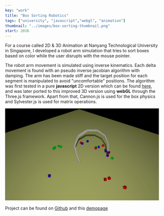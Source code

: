 ```yaml
---
key: "work"
title: "Box Sorting Robotics"
tags: ["university", "javascript","webgl", "animation"]
thumbnail: "../images/box-sorting-thumbnail.png"
start: 2016
---
```

For a course called 2D & 3D Animation at Nanyang Technological University in Singapore, I developed a robot arm simulation that tries to sort boxes based on color while the user disrupts with the mouse pointer.
<!-- end -->
The robot arm movement is simulated using inverse kinematics. Each delta movement is found with an pseudo inverse jacobian algorithm with damping. The arm has been made stiff and the target position for each segment is manipulated to avoid "uncomfortable" positions. The algorithm was first tested in a pure **javascript** 2D version which can be found [here](http://micnil.github.io/inverse_kinematics_2D), and was later ported to this improved 3D version using **webGL** through the Three.js framework. Apart from that, Cannon.js is used for the box physics and Sylvester.js is used for matrix operations.

![Box Sorting Robotics](../images/box-sorting-robotics.gif) 

Project can be found on [Github](https://github.com/micnil/inverse_kinematics_3D) and this [demopage](http://micnil.github.io/inverse_kinematics_3D)
